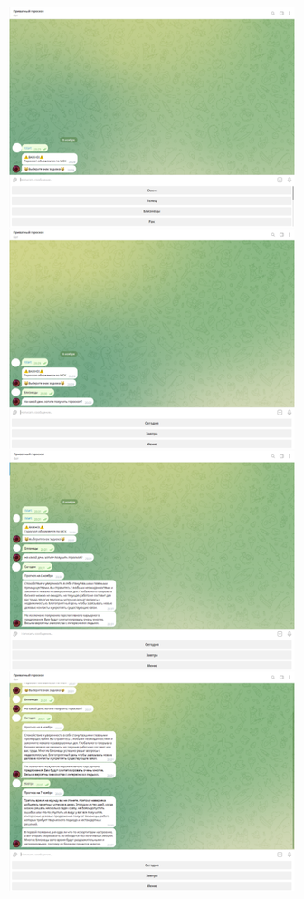 ![](https://github.com/tiko34/TGBotGoroskop/blob/master/Screenshot/1.png)
![](https://github.com/tiko34/TGBotGoroskop/blob/master/Screenshot/2.png)
![](https://github.com/tiko34/TGBotGoroskop/blob/master/Screenshot/3.png)
![](https://github.com/tiko34/TGBotGoroskop/blob/master/Screenshot/4.png)
